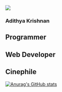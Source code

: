 
<img src="https://github.com/fal3n-4ngel/fal3n-4ngel/blob/main/intro.jpg">

### Adithya Krishnan

## Programmer
## Web Developer
## Cinephile



[![Anurag's GitHub stats](https://github-readme-stats.vercel.app/api?username=fal3n-4ngel)](https://github.com/anuraghazra/github-readme-stats)

